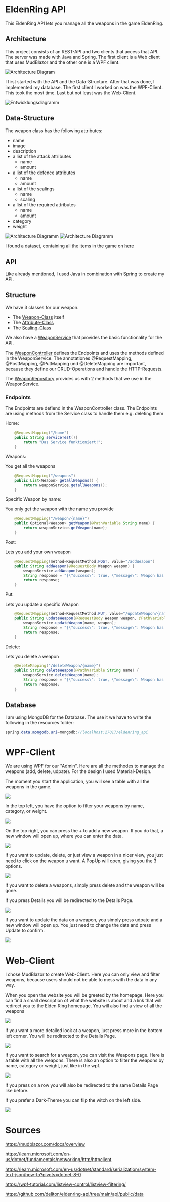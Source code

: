 # EldenRing API
This EldenRing API lets you manage all the weapons in the game EldenRing.

## Architecture 
This project consists of an REST-API and two clients that access that API. The server was made with Java and Spring. The first client is a Web client that uses MudBlazor and the other one is a WPF client.

![Architecture Diagram](Architektur.png)

I first started with the API and the Data-Structure. After that was done, I implemented my database. The first client I worked on was the WPF-Client. This took the most time. Last but not least was the Web-Client.

![Entwicklungsdiagramm](entwicklung.png)

## Data-Structure
The weapon class has the following attributes:
- name
- image
- description
- a list of the attack attributes
     - name 
     - amount
- a list of the defence attributes
     - name 
     - amount
- a list of the scalings
     - name 
     - scaling
- a list of the required attributes
     - name 
     - amount
- category  
- weight

![Architecture Diagramm](Data-Structure-1.png)
![Architecture Diagramm](Data-Structure-2.png)

I found a dataset, containing all the items in the game on [here](https://github.com/deliton/eldenring-api/tree/main/api/public/data)

## API
Like already mentioned, I used Java in combination with Spring to create my API.

## Structure
We have 3 classes for our weapon. 
- The [Weapon-Class](https://github.com/Aldin296/EldenRing/blob/main/EldenRing_API/demo/src/main/java/com/example/demo/Weapon.java) itself
- The [Attribute-Class](https://github.com/Aldin296/EldenRing/blob/main/EldenRing_API/demo/src/main/java/com/example/demo/Attribute.java)
- The [Scaling-Class](https://github.com/Aldin296/EldenRing/blob/main/EldenRing_API/demo/src/main/java/com/example/demo/Scaling.java)

We also have a [WeaponService](https://github.com/Aldin296/EldenRing/blob/main/EldenRing_API/demo/src/main/java/com/example/demo/WeaponService.java) that provides the basic functionality for the API. 

The [WeaponController](https://github.com/Aldin296/EldenRing/blob/main/EldenRing_API/demo/src/main/java/com/example/demo/WeaponController.java) defines the Endpoints and uses the methods defined in the WeaponService. The annotationes @RequestMapping, @PostMapping, @PutMapping und @DeleteMapping are important, because they define our CRUD-Operations and handle the HTTP-Requests.

The [WeaponRepository](https://github.com/Aldin296/EldenRing/blob/main/EldenRing_API/demo/src/main/java/com/example/demo/WeaponRepository.java) provides us with 2 methods that we use in the WeaponService.

### Endpoints
The Endpoints are defiend in the WeaponController class. The Endpoints are using methods from the Service class to handle them e.g. deleting them

Home:
```java
    @RequestMapping("/home")
    public String serviceTest(){
        return "Das Service funktioniert!";
    }
```
Weapons:

You get all the weapons
```java
    @RequestMapping("/weapons")
    public List<Weapon> getallWeapons() {
        return weaponService.getallWeapons();
    }
```
Specific Weapon by name:

You only get the weapon with the name you provide
```java
    @RequestMapping("/weapon/{name}")
    public Optional<Weapon> getWeapon(@PathVariable String name) {
        return weaponService.getWeapon(name);
    }
```

Post:

Lets you add your own weapon
```java
    @RequestMapping(method=RequestMethod.POST, value="/addWeapon")
    public String addWeapon(@RequestBody Weapon weapon) {
        weaponService.addWeapon(weapon);
        String response = "{\"success\": true, \"message\": Weapon has been added successfully.}";
        return response;
    }
```

Put:

Lets you update a specific Weapon
```java
    @RequestMapping(method=RequestMethod.PUT, value="/updateWeapon/{name}")
    public String updateWeapon(@RequestBody Weapon weapon, @PathVariable String name) {
        weaponService.updateWeapon(name, weapon);
        String response = "{\"success\": true, \"message\": Weapon has been updated successfully.}";
        return response;
    }
```

Delete:

Lets you delete a weapon
```java
    @DeleteMapping("/deleteWeapon/{name}")
    public String deleteWeapon(@PathVariable String name) {
        weaponService.deleteWeapon(name);
        String response = "{\"success\": true, \"message\": Weapon has been deleted successfully.}";
        return response;
    }
```

## Database
I am using MongoDB for the Database. The use it we have to write the following in the resources folder:
```java
spring.data.mongodb.uri=mongodb://localhost:27017/eldenring_api
```

# WPF-Client
We are using WPF for our "Admin". Here are all the methodes to manage the weapons (add, delete, udpate). For the design I used Material-Design.

The moment you start the application, you will see a table with all the weapons in the game. 

![](wpf-list.png)

In the top left, you have the option to filter your weapons by name, category, or weight.

![](wpf-filter.png)

On the top right, you can press the + to add a new weapon. If you do that, a new window will open up, where you can enter the data.

![](wpf-post.png)

If you want to update, delete, or just view a weapon in a nicer view, you just need to click on the weapon u want. A PopUp will open, giving you the 3 options.

![](wpf-popup.png)

If you want to delete a weapons, simply press delete and the weapon will be gone.

If you press Details you will be redirected to the Details Page.

![](wpf-details.png)

If you want to update the data on a weapon, you simply press udpate and a new window will open up. You just need to change the data and press Update to confirm.

![](wpf-update.png)


# Web-Client
I chose MudBlazor to create Web-Client. Here you can only view and filter weapons, because users should not be able to mess with the data in any way.

When you open the website you will be greeted by the homepage. Here you can find a small description of what the website is about and a link that will redirect you to the Elden Ring homepage. You will also find a view of all the weapons 

![](web-home.png)

If you want a more detailed look at a weapon, just press more in the bottom left corner. You will be redirected to the Details Page.

![](web-detail.png)

If you want to search for a weapon, you can visit the Weapons page. Here is a table with all the weapons. There is also an option to filter the weapons by name, category or weight, just like in the wpf.

![](web-weapons.png)

If you press on a row you will also be redirected to the same Details Page like before.

If you prefer a Dark-Theme you can flip the witch on the left side.

![](web-theme.png)

# Sources
https://mudblazor.com/docs/overview

https://learn.microsoft.com/en-us/dotnet/fundamentals/networking/http/httpclient

https://learn.microsoft.com/en-us/dotnet/standard/serialization/system-text-json/how-to?pivots=dotnet-8-0

https://wpf-tutorial.com/listview-control/listview-filtering/

https://github.com/deliton/eldenring-api/tree/main/api/public/data